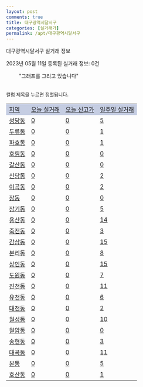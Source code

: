 ```yaml
---
layout: post
comments: true
title: 대구광역시달서구
categories: [실거래가]
permalink: /apt/대구광역시달서구
---
```


대구광역시달서구 실거래 정보

2023년 05월 11일 등록된 실거래 정보: 0건

<!--<script async src="https://pagead2.googlesyndication.com/pagead/js/adsbygoogle.js?client=ca-pub-3485438051770037"
 crossorigin="anonymous"></script>-->

<script type="text/javascript">
  google.charts.load('current', {'packages':['corechart']});
  google.charts.setOnLoadCallback(drawChart);

  function drawChart() {
    var data = google.visualization.arrayToDataTable([['거래일', '매매', '전월세', '전매'], ['21-01', 6, 3, 0], ['21-02', 0, 1, 0], ['21-03', 0, 4, 0], ['21-04', 0, 4, 0], ['21-05', 1, 0, 0], ['21-06', 0, 1, 0], ['21-07', 0, 20, 0], ['21-08', 128, 121, 3], ['21-09', 15, 13, 0], ['21-10', 5, 2, 0], ['21-11', 5, 8, 2], ['21-12', 0, 2, 0], ['22-01', 0, 71, 1], ['22-02', 11, 13, 0], ['22-03', 10, 13, 1], ['22-04', 5, 12, 2], ['22-05', 141, 248, 19], ['22-06', 156, 389, 27], ['22-07', 190, 468, 66], ['22-08', 243, 482, 49], ['22-09', 199, 442, 21], ['22-10', 193, 496, 34], ['22-11', 176, 446, 20], ['22-12', 220, 499, 42], ['23-01', 240, 609, 30], ['23-02', 436, 716, 42], ['23-03', 464, 601, 36], ['23-04', 344, 425, 42], ['23-05', 28, 61, 7]]);

    var options = {
      title: '최근 1년간 유형별 거래량 추이',
      legend: { position: 'bottom' }
    };

    setTimeout(function() {
        var chart = new google.visualization.LineChart(document.getElementById('columnchart_material'));
        chart.draw(data, (options));
        document.getElementById('loading').style.display = 'none';
        var dayLabel = (new Date()).getDay();
        if (dayLabel < 2) {
            sorttable.innerSortFunction.apply(document.getElementById('week'), []);
            sorttable.innerSortFunction.apply(document.getElementById('week'), []);        
        }
        else {
            sorttable.innerSortFunction.apply(document.getElementById('today'), []);
            sorttable.innerSortFunction.apply(document.getElementById('today'), []);
        }
    }, 200);

  }
</script>

<div id="loading" style="z-index:20; display: block; margin-left: 35px">"그래프를 그리고 있습니다"</div>
<div id="columnchart_material" style="width: 95%; margin-left: -35px; display: block"></div>
<!--<div style="width: 95%; margin-left: -35px; display: block">
      <script async src="https://pagead2.googlesyndication.com/pagead/js/adsbygoogle.js?client=ca-pub-3485438051770037"
          crossorigin="anonymous"></script>
      <ins class="adsbygoogle"
          style="display:block"
          data-ad-format="fluid"
          data-ad-layout-key="-fb+5w+4e-db+86"
          data-ad-client="ca-pub-3485438051770037"
          data-ad-slot="1827090281"></ins>
      <script>
          (adsbygoogle = window.adsbygoogle || []).push({});
      </script>
</div>-->
<br>

<font size='small' style='font-size: small;'>컬럼 제목을 누르면 정렬됩니다.</font>
<table class="sortable">
  <tr style='background-color: rgba(114, 132, 186,0.4);'>
    <td id="region"><a href="#">지역</a></td>
    <td id="today"><a href="#">오늘 실거래</a></td>
    <td id="today_new"><a href="#">오늘 신고가</a></td>
    <td id="week"><a href="#">일주일 실거래</a></td>
  </tr>

  
  <tr class="item">
    <td><a href="대구광역시달서구성당동">성당동</a></td>
    <td><a href="대구광역시달서구성당동">0</a></td>
    <td><a href="대구광역시달서구성당동">0</a></td>
    <td><a href="대구광역시달서구성당동">5</a></td>
  </tr>
    

  <tr class="item">
    <td><a href="대구광역시달서구두류동">두류동</a></td>
    <td><a href="대구광역시달서구두류동">0</a></td>
    <td><a href="대구광역시달서구두류동">0</a></td>
    <td><a href="대구광역시달서구두류동">1</a></td>
  </tr>
    

  <tr class="item">
    <td><a href="대구광역시달서구파호동">파호동</a></td>
    <td><a href="대구광역시달서구파호동">0</a></td>
    <td><a href="대구광역시달서구파호동">0</a></td>
    <td><a href="대구광역시달서구파호동">1</a></td>
  </tr>
    

  <tr class="item">
    <td><a href="대구광역시달서구호림동">호림동</a></td>
    <td><a href="대구광역시달서구호림동">0</a></td>
    <td><a href="대구광역시달서구호림동">0</a></td>
    <td><a href="대구광역시달서구호림동">0</a></td>
  </tr>
    

  <tr class="item">
    <td><a href="대구광역시달서구갈산동">갈산동</a></td>
    <td><a href="대구광역시달서구갈산동">0</a></td>
    <td><a href="대구광역시달서구갈산동">0</a></td>
    <td><a href="대구광역시달서구갈산동">0</a></td>
  </tr>
    

  <tr class="item">
    <td><a href="대구광역시달서구신당동">신당동</a></td>
    <td><a href="대구광역시달서구신당동">0</a></td>
    <td><a href="대구광역시달서구신당동">0</a></td>
    <td><a href="대구광역시달서구신당동">2</a></td>
  </tr>
    

  <tr class="item">
    <td><a href="대구광역시달서구이곡동">이곡동</a></td>
    <td><a href="대구광역시달서구이곡동">0</a></td>
    <td><a href="대구광역시달서구이곡동">0</a></td>
    <td><a href="대구광역시달서구이곡동">2</a></td>
  </tr>
    

  <tr class="item">
    <td><a href="대구광역시달서구장동">장동</a></td>
    <td><a href="대구광역시달서구장동">0</a></td>
    <td><a href="대구광역시달서구장동">0</a></td>
    <td><a href="대구광역시달서구장동">0</a></td>
  </tr>
    

  <tr class="item">
    <td><a href="대구광역시달서구장기동">장기동</a></td>
    <td><a href="대구광역시달서구장기동">0</a></td>
    <td><a href="대구광역시달서구장기동">0</a></td>
    <td><a href="대구광역시달서구장기동">5</a></td>
  </tr>
    

  <tr class="item">
    <td><a href="대구광역시달서구용산동">용산동</a></td>
    <td><a href="대구광역시달서구용산동">0</a></td>
    <td><a href="대구광역시달서구용산동">0</a></td>
    <td><a href="대구광역시달서구용산동">14</a></td>
  </tr>
    

  <tr class="item">
    <td><a href="대구광역시달서구죽전동">죽전동</a></td>
    <td><a href="대구광역시달서구죽전동">0</a></td>
    <td><a href="대구광역시달서구죽전동">0</a></td>
    <td><a href="대구광역시달서구죽전동">3</a></td>
  </tr>
    

  <tr class="item">
    <td><a href="대구광역시달서구감삼동">감삼동</a></td>
    <td><a href="대구광역시달서구감삼동">0</a></td>
    <td><a href="대구광역시달서구감삼동">0</a></td>
    <td><a href="대구광역시달서구감삼동">15</a></td>
  </tr>
    

  <tr class="item">
    <td><a href="대구광역시달서구본리동">본리동</a></td>
    <td><a href="대구광역시달서구본리동">0</a></td>
    <td><a href="대구광역시달서구본리동">0</a></td>
    <td><a href="대구광역시달서구본리동">8</a></td>
  </tr>
    

  <tr class="item">
    <td><a href="대구광역시달서구상인동">상인동</a></td>
    <td><a href="대구광역시달서구상인동">0</a></td>
    <td><a href="대구광역시달서구상인동">0</a></td>
    <td><a href="대구광역시달서구상인동">15</a></td>
  </tr>
    

  <tr class="item">
    <td><a href="대구광역시달서구도원동">도원동</a></td>
    <td><a href="대구광역시달서구도원동">0</a></td>
    <td><a href="대구광역시달서구도원동">0</a></td>
    <td><a href="대구광역시달서구도원동">7</a></td>
  </tr>
    

  <tr class="item">
    <td><a href="대구광역시달서구진천동">진천동</a></td>
    <td><a href="대구광역시달서구진천동">0</a></td>
    <td><a href="대구광역시달서구진천동">0</a></td>
    <td><a href="대구광역시달서구진천동">11</a></td>
  </tr>
    

  <tr class="item">
    <td><a href="대구광역시달서구유천동">유천동</a></td>
    <td><a href="대구광역시달서구유천동">0</a></td>
    <td><a href="대구광역시달서구유천동">0</a></td>
    <td><a href="대구광역시달서구유천동">6</a></td>
  </tr>
    

  <tr class="item">
    <td><a href="대구광역시달서구대천동">대천동</a></td>
    <td><a href="대구광역시달서구대천동">0</a></td>
    <td><a href="대구광역시달서구대천동">0</a></td>
    <td><a href="대구광역시달서구대천동">2</a></td>
  </tr>
    

  <tr class="item">
    <td><a href="대구광역시달서구월성동">월성동</a></td>
    <td><a href="대구광역시달서구월성동">0</a></td>
    <td><a href="대구광역시달서구월성동">0</a></td>
    <td><a href="대구광역시달서구월성동">10</a></td>
  </tr>
    

  <tr class="item">
    <td><a href="대구광역시달서구월암동">월암동</a></td>
    <td><a href="대구광역시달서구월암동">0</a></td>
    <td><a href="대구광역시달서구월암동">0</a></td>
    <td><a href="대구광역시달서구월암동">0</a></td>
  </tr>
    

  <tr class="item">
    <td><a href="대구광역시달서구송현동">송현동</a></td>
    <td><a href="대구광역시달서구송현동">0</a></td>
    <td><a href="대구광역시달서구송현동">0</a></td>
    <td><a href="대구광역시달서구송현동">3</a></td>
  </tr>
    

  <tr class="item">
    <td><a href="대구광역시달서구대곡동">대곡동</a></td>
    <td><a href="대구광역시달서구대곡동">0</a></td>
    <td><a href="대구광역시달서구대곡동">0</a></td>
    <td><a href="대구광역시달서구대곡동">11</a></td>
  </tr>
    

  <tr class="item">
    <td><a href="대구광역시달서구본동">본동</a></td>
    <td><a href="대구광역시달서구본동">0</a></td>
    <td><a href="대구광역시달서구본동">0</a></td>
    <td><a href="대구광역시달서구본동">5</a></td>
  </tr>
    

  <tr class="item">
    <td><a href="대구광역시달서구호산동">호산동</a></td>
    <td><a href="대구광역시달서구호산동">0</a></td>
    <td><a href="대구광역시달서구호산동">0</a></td>
    <td><a href="대구광역시달서구호산동">1</a></td>
  </tr>
    


</table>


    